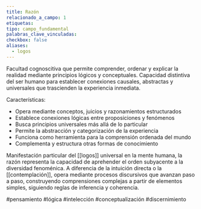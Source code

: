 ```yaml
---
title: Razón
relacionado_a_campo: 1
etiquetas: 
tipo: campo_fundamental
palabras_clave_vinculadas: 
checkbox: false
aliases:
  - logos
---
```


Facultad cognoscitiva que permite comprender, ordenar y explicar la realidad mediante principios lógicos y conceptuales. Capacidad distintiva del ser humano para establecer conexiones causales, abstractas y universales que trascienden la experiencia inmediata.

Características:
- Opera mediante conceptos, juicios y razonamientos estructurados
- Establece conexiones lógicas entre proposiciones y fenómenos
- Busca principios universales más allá de lo particular
- Permite la abstracción y categorización de la experiencia
- Funciona como herramienta para la comprensión ordenada del mundo
- Complementa y estructura otras formas de conocimiento

Manifestación particular del [[logos]] universal en la mente humana, la razón representa la capacidad de aprehender el orden subyacente a la diversidad fenoménica. A diferencia de la intuición directa o la [[contemplación]], opera mediante procesos discursivos que avanzan paso a paso, construyendo comprensiones complejas a partir de elementos simples, siguiendo reglas de inferencia y coherencia.

#pensamiento #lógica #intelección #conceptualización #discernimiento
